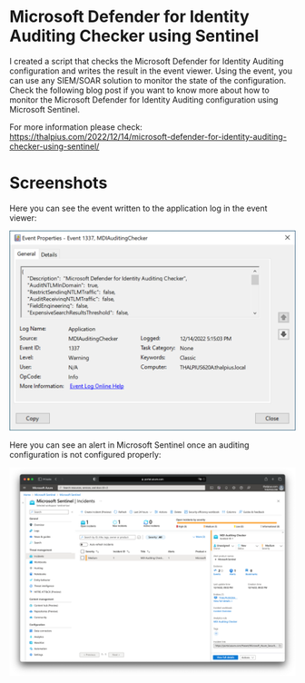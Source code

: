 # Microsoft Defender for Identity Auditing Checker using Sentinel

I created a script that checks the Microsoft Defender for Identity Auditing configuration and writes the result in the event viewer. Using the event, you can use any SIEM/SOAR solution to monitor the state of the configuration. Check the following blog post if you want to know more about how to monitor the Microsoft Defender for Identity Auditing configuration using Microsoft Sentinel.

For more information please check:<br>
https://thalpius.com/2022/12/14/microsoft-defender-for-identity-auditing-checker-using-sentinel/

# Screenshots

Here you can see the event written to the application log in the event viewer:
<p align="center"><img src="/Screenshots/MicrosoftDefenderForIdentityAuditingCheckerUsingSentinel01.png"></p>

Here you can see an alert in Microsoft Sentinel once an auditing configuration is not configured properly:
<p align="center"><img src="/Screenshots/MicrosoftDefenderForIdentityAuditingCheckerUsingSentinel02.png"></p>